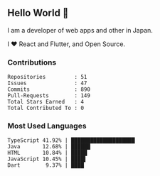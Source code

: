 ## Hello World 👋

I am a developer of web apps and other in Japan.

I ❤️ React and Flutter, and Open Source.

### Contributions

    Repositories         : 51
    Issues               : 47
    Commits              : 890
    Pull-Requests        : 149
    Total Stars Earned   : 4
    Total Contributed To : 0

### Most Used Languages

    TypeScript 41.92% | ████████████████████
    Java       12.68% | ██████
    HTML       10.84% | █████
    JavaScript 10.45% | ████▌
    Dart        9.37% | ████
